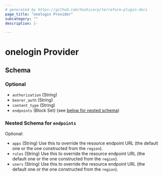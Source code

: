 ```yaml
---
# generated by https://github.com/hashicorp/terraform-plugin-docs
page_title: "onelogin Provider"
subcategory: ""
description: |-
  
---
```


# onelogin Provider





<!-- schema generated by tfplugindocs -->
## Schema

### Optional

- `authorization` (String)
- `bearer_auth` (String)
- `content_type` (String)
- `endpoints` (Block Set) (see [below for nested schema](#nestedblock--endpoints))

<a id="nestedblock--endpoints"></a>
### Nested Schema for `endpoints`

Optional:

- `apps` (String) Use this to override the resource endpoint URL (the default one or the one constructed from the `region`).
- `rules` (String) Use this to override the resource endpoint URL (the default one or the one constructed from the `region`).
- `users` (String) Use this to override the resource endpoint URL (the default one or the one constructed from the `region`).
